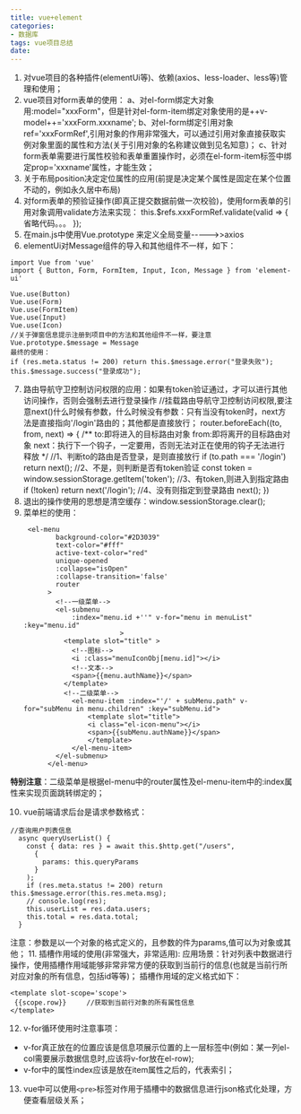 ```yaml
---
title: vue+element
categories:
- 数据库
tags: vue项目总结
date:
---
```


1. 对vue项目的各种插件(elementUi等)、依赖(axios、less-loader、less等)管理和使用；
2. vue项目对form表单的使用：
	a、对el-form绑定大对象用:model="xxxForm"，但是针对el-form-item绑定对象使用的是++v-model++='xxxForm.xxxname';
	b、对el-form绑定引用对象ref='xxxFormRef',引用对象的作用非常强大，可以通过引用对象直接获取实例对象里面的属性和方法(关于引用对象的名称建议做到见名知意)；
	c、针对form表单需要进行属性校验和表单重置操作时，必须在el-form-item标签中绑定prop='xxxname'属性，才能生效；
3. 关于布局position决定定位属性的应用(前提是决定某个属性是固定在某个位置不动的，例如永久居中布局)
4. 对form表单的预验证操作(即真正提交数据前做一次校验)，使用form表单的引用对象调用validate方法来实现：
this.$refs.xxxFormRef.validate(valid => {
	省略代码。。。
});
5. 在main.js中使用Vue.prototype 来定义全局变量----->>axios
6. elementUi对Message组件的导入和其他组件不一样，如下：
~~~
import Vue from 'vue'
import { Button, Form, FormItem, Input, Icon, Message } from 'element-ui'

Vue.use(Button)
Vue.use(Form)
Vue.use(FormItem)
Vue.use(Input)
Vue.use(Icon)
//关于弹窗信息提示注册到项目中的方法和其他组件不一样，要注意
Vue.prototype.$message = Message
最终的使用： 
if (res.meta.status != 200) return this.$message.error("登录失败");
this.$message.success("登录成功");
~~~
7. 路由导航守卫控制访问权限的应用：如果有token验证通过，才可以进行其他访问操作，否则会强制去进行登录操作
//挂载路由导航守卫控制访问权限,要注意next()什么时候有参数，什么时候没有参数：只有当没有token时，next方法是直接指向'/login'路由的；其他都是直接放行；
router.beforeEach((to, from, next) => {
  /**
    to:即将进入的目标路由对象
    from:即将离开的目标路由对象
    next：执行下一个钩子，一定要用，否则无法对正在使用的钩子无法进行释放
   */
  //1、判断to的路由是否登录，是则直接放行
  if (to.path === '/login') return next();
  //2、不是，则判断是否有token验证
  const token = window.sessionStorage.getItem('token');
  //3、有token,则进入到指定路由
  if (!token) return next('/login');
  //4、没有则指定到登录路由
  next();
})
8. 退出的操作使用的思想是清空缓存：window.sessionStorage.clear();
9. 菜单栏的使用：
    ~~~
     <el-menu
            background-color="#2D3039"
            text-color="#fff"
            active-text-color="red"
            unique-opened
            :collapse="isOpen"
            :collapse-transition='false'
            router
          >
            <!--一级菜单-->
            <el-submenu 
                :index="menu.id +''" v-for="menu in menuList" :key="menu.id"
                            >
              <template slot="title" >
                <!--图标-->
                <i :class="menuIconObj[menu.id]"></i>
                <!--文本-->
                <span>{{menu.authName}}</span>
              </template>
              <!--二级菜单-->
                <el-menu-item :index="'/' + subMenu.path" v-for="subMenu in menu.children" :key="subMenu.id">
                    <template slot="title">
                    <i class="el-icon-menu"></i>
                    <span>{{subMenu.authName}}</span>
                    </template>
                </el-menu-item>
            </el-submenu>
          </el-menu>
**特别注意**：二级菜单是根据el-menu中的router属性及el-menu-item中的:index属性来实现页面跳转绑定的；

10. vue前端请求后台是请求参数格式：
  ~~~
 //查询用户列表信息
    async queryUserList() {
      const { data: res } = await this.$http.get("/users",
        {
          params: this.queryParams
        }
      );
      if (res.meta.status != 200) return this.$message.error(this.res.meta.msg);
      // console.log(res);
      this.userList = res.data.users;
      this.total = res.data.total;
    }
~~~
注意：参数是以一个对象的格式定义的，且参数的件为params,值可以为对象或其他；
11. 插槽作用域的使用(非常强大，非常适用):
应用场景：针对列表中数据进行操作，使用插槽作用域能够非常非常方便的获取到当前行的信息(也就是当前行所对应对象的所有信息，包括id等等)；
插槽作用域的定义格式如下：
 ~~~
<template slot-scope='scope'>
  {{scope.row}}		//获取到当前行对象的所有属性信息
</template>
~~~
12. v-for循环使用时注意事项：
- v-for真正放在的位置应该是信息项展示位置的上一层标签中(例如：某一列el-col需要展示数据信息时,应该将v-for放在el-row);
- v-for中的属性index应该是放在item属性之后的，代表索引；
13. vue中可以使用`<pre>`标签对作用于插槽中的数据信息进行json格式化处理，方便查看层级关系；
